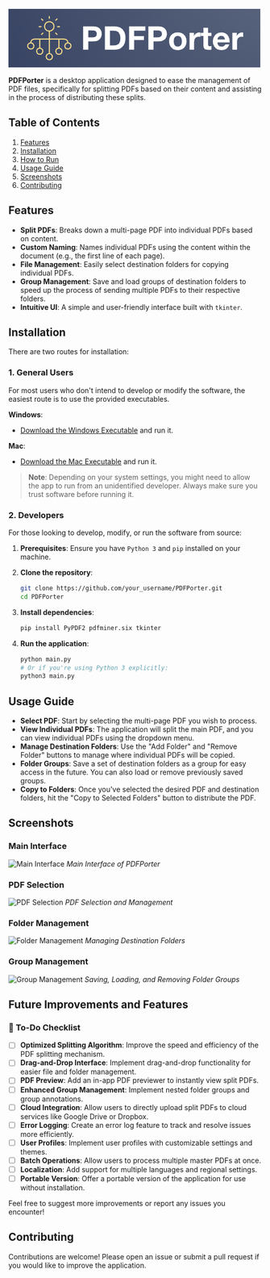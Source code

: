 ![Logo](resources/images/logo.png)

**PDFPorter** is a desktop application designed to ease the management of PDF files, specifically for splitting PDFs based on their content and assisting in the process of distributing these splits.

## Table of Contents

1. [Features](#features)
2. [Installation](#installation)
3. [How to Run](#how-to-run)
4. [Usage Guide](#usage-guide)
5. [Screenshots](#screenshots)
6. [Contributing](#contributing)

## Features

- **Split PDFs**: Breaks down a multi-page PDF into individual PDFs based on content.
- **Custom Naming**: Names individual PDFs using the content within the document (e.g., the first line of each page).
- **File Management**: Easily select destination folders for copying individual PDFs.
- **Group Management**: Save and load groups of destination folders to speed up the process of sending multiple PDFs to their respective folders.
- **Intuitive UI**: A simple and user-friendly interface built with `tkinter`.

## Installation

There are two routes for installation:

### 1. General Users

For most users who don't intend to develop or modify the software, the easiest route is to use the provided executables.

**Windows**:
- [Download the Windows Executable](./dist/PDFPorter_Windows.exe) and run it.

**Mac**:
- [Download the Mac Executable](./dist/PDFPorter_Mac.app) and run it.

> **Note**: Depending on your system settings, you might need to allow the app to run from an unidentified developer. Always make sure you trust software before running it.

### 2. Developers

For those looking to develop, modify, or run the software from source:

1. **Prerequisites**: Ensure you have `Python 3` and `pip` installed on your machine.

2. **Clone the repository**:
    ```bash
    git clone https://github.com/your_username/PDFPorter.git
    cd PDFPorter
    ```

3. **Install dependencies**:
    ```bash
    pip install PyPDF2 pdfminer.six tkinter
    ```

4. **Run the application**:
    ```bash
    python main.py
    # Or if you're using Python 3 explicitly:
    python3 main.py
    ```

## Usage Guide

- **Select PDF**: Start by selecting the multi-page PDF you wish to process.
- **View Individual PDFs**: The application will split the main PDF, and you can view individual PDFs using the dropdown menu.
- **Manage Destination Folders**: Use the "Add Folder" and "Remove Folder" buttons to manage where individual PDFs will be copied.
- **Folder Groups**: Save a set of destination folders as a group for easy access in the future. You can also load or remove previously saved groups.
- **Copy to Folders**: Once you've selected the desired PDF and destination folders, hit the "Copy to Selected Folders" button to distribute the PDF.

## Screenshots

### Main Interface
![Main Interface](path_to_screenshot_1.png)
_Main Interface of PDFPorter_

### PDF Selection
![PDF Selection](path_to_screenshot_2.png)
_PDF Selection and Management_

### Folder Management
![Folder Management](path_to_screenshot_3.png)
_Managing Destination Folders_

### Group Management
![Group Management](path_to_screenshot_4.png)
_Saving, Loading, and Removing Folder Groups_

## Future Improvements and Features

### 📅 To-Do Checklist

- [ ] **Optimized Splitting Algorithm**: Improve the speed and efficiency of the PDF splitting mechanism.
- [ ] **Drag-and-Drop Interface**: Implement drag-and-drop functionality for easier file and folder management.
- [ ] **PDF Preview**: Add an in-app PDF previewer to instantly view split PDFs.
- [ ] **Enhanced Group Management**: Implement nested folder groups and group annotations.
- [ ] **Cloud Integration**: Allow users to directly upload split PDFs to cloud services like Google Drive or Dropbox.
- [ ] **Error Logging**: Create an error log feature to track and resolve issues more efficiently.
- [ ] **User Profiles**: Implement user profiles with customizable settings and themes.
- [ ] **Batch Operations**: Allow users to process multiple master PDFs at once.
- [ ] **Localization**: Add support for multiple languages and regional settings.
- [ ] **Portable Version**: Offer a portable version of the application for use without installation.

Feel free to suggest more improvements or report any issues you encounter!

## Contributing

Contributions are welcome! Please open an issue or submit a pull request if you would like to improve the application.

